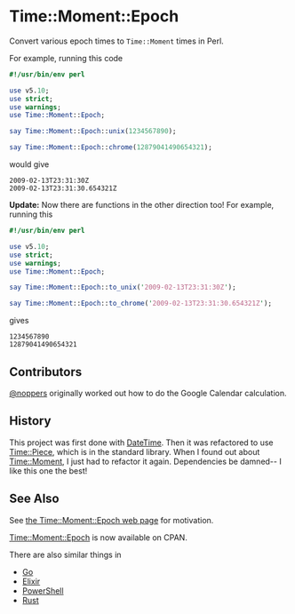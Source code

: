 # Time::Moment::Epoch
Convert various epoch times to `Time::Moment` times in Perl.

For example, running this code

```perl
#!/usr/bin/env perl

use v5.10;
use strict;
use warnings;
use Time::Moment::Epoch;

say Time::Moment::Epoch::unix(1234567890);

say Time::Moment::Epoch::chrome(12879041490654321);
```

would give

```
2009-02-13T23:31:30Z
2009-02-13T23:31:30.654321Z
```

**Update:** Now there are functions in the other direction too! For example, running this

```perl
#!/usr/bin/env perl

use v5.10;
use strict;
use warnings;
use Time::Moment::Epoch;

say Time::Moment::Epoch::to_unix('2009-02-13T23:31:30Z');

say Time::Moment::Epoch::to_chrome('2009-02-13T23:31:30.654321Z');
```

gives

```
1234567890
12879041490654321
```

## Contributors

[@noppers](https://github.com/noppers) originally worked out how to do the Google Calendar calculation.

## History

This project was first done with [DateTime](http://p3rl.org/DateTime). Then it was refactored to use [Time::Piece](http://p3rl.org/Time::Piece), which is in the standard library. When I found out about [Time::Moment](http://p3rl.org/Time::Moment), I just had to refactor it again. Dependencies be damned-- I like this one the best!

## See Also

See [the Time::Moment::Epoch web page](http://oylenshpeegul.github.io/Time-Moment-Epoch/) for motivation.

[Time::Moment::Epoch](https://metacpan.org/pod/Time::Moment::Epoch/) is now available on CPAN.

There are also similar things in
- [Go](https://github.com/oylenshpeegul/epochs)
- [Elixir](https://github.com/oylenshpeegul/Epochs-elixir)
- [PowerShell](https://github.com/oylenshpeegul/Epochs-powershell)
- [Rust](https://github.com/oylenshpeegul/Epochs-rust)
